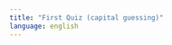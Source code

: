 ```yaml
---
title: "First Quiz (capital guessing)"
language: english
---
```

<quiz>
    <h3 id="quiz_question"></h3>
    <div>
        <ul id="quiz_answers_ul" class="quiz_answers">
        </ul>
    </div>
    <div id="quiz_submit_button"></div>
    <div id="quiz_evaluation"></div>
    <div id="quiz_evaluation_correct_answers" class="quiz_evaluation_correct"></div>
    <div id="quiz_evaluation_wrong_answers" class="quiz_evaluation_wrong"></div>
    <div id="quiz_next_button"></div>
</quiz>

<script language="javascript" src="/assets/js/quiz_data.js"></script>